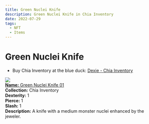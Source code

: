 ```yaml
---
title: Green Nuclei Knife
description: Green Nuclei Knife in Chia Inventory
date: 2022-07-29
tags:
  - NFT
  - Items
---
```


# Green Nuclei Knife

- Buy Chia Inventory at the blue duck: [Dexie - Chia Inventory](https://dexie.space/offers/col16fpva26fhdjp2echs3cr7c30gzl7qe67hu9grtsjcqldz354asjsyzp6wx/xch)

<div class="item_thumbnail_detail">
<img src="https://5aq4pd3rj2l5vky4jlxu2tuzv6kzdwbrisz2fhdud4thi3ht.arweave.net/-6C_HHj3FOl9qrHErvTU6Zr5WR2DFEs6KcdB8mdGzzI"><br/>
<div><a href="https://www.spacescan.io/xch/coin/0x187c42dab5c4e55b5dd94e5cf723ee32799bae429d1e9b4e7b59655f45926345"><strong>Name:</strong> Green Nuclei Knife 01</a></div>
<div><strong>Collection:</strong> Chia Inventory</div>
<div><strong>Dexterity:</strong> 1</div>
<div><strong>Pierce:</strong> 1</div>
<div><strong>Slash:</strong> 1</div>
<div><strong>Description:</strong> A knife with a medium monster nuclei enhanced by the jeweler.</div>
</div>

